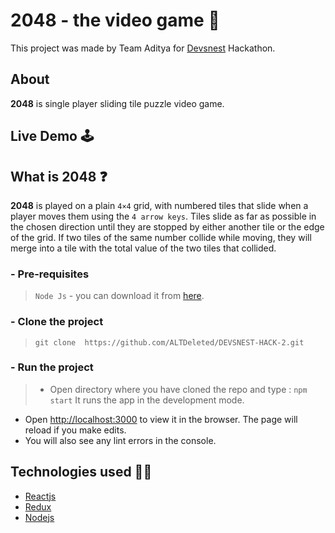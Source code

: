 # 2048 - the video game :jigsaw:
This project was made by Team Aditya for [Devsnest](https://devsnest.in) Hackathon.


## About
**2048** is single player sliding tile puzzle video game.

## Live Demo :joystick:

## What is 2048 :question:
**2048** is played on a plain `4×4` grid, with numbered tiles that slide when a player moves them using the `4 arrow keys`. Tiles slide as far as possible in the chosen direction until they are stopped by either another tile or the edge of the grid. If two tiles of the same number collide while moving, they will merge into a tile with the total value of the two tiles that collided.

### - Pre-requisites
> `Node Js` - you can download it from [here](https://nodejs.org/en/).

### - Clone the project
>``` git clone  https://github.com/ALTDeleted/DEVSNEST-HACK-2.git ```

### - Run the project
> - Open directory where you have cloned the repo and type : 
`npm start` It runs the app in the development mode.
- Open [http://localhost:3000](http://localhost:3000) to view it in the browser.
The page will reload if you make edits.
- You will also see any lint errors in the console.

## Technologies used :technologist:
- [Reactjs](https://devsnest.in)
- [Redux](https://devsnest.in)
- [Nodejs](https://devsnest.in)
